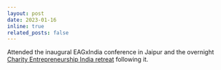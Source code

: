 ```yaml
---
layout: post
date: 2023-01-16
inline: true
related_posts: false
---
```


Attended the inaugural EAGxIndia conference in Jaipur and the overnight [Charity Entrepreneurship India retreat](https://www.linkedin.com/posts/charityentrepreneurship_last-weekend-our-co-executive-director-activity-7021861816964108288-XmeD?utm_source=share&utm_medium=member_desktop) following it.
